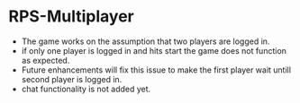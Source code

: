 # RPS-Multiplayer

* The game works on the assumption that two players are logged in. 
* if only one player is logged in and hits start the game does not function as expected.
* Future enhancements will fix this issue to make the first player wait untill second player is logged in.
* chat functionality is not added yet.